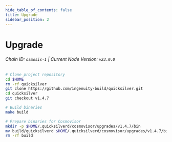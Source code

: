 ```yaml
---
hide_table_of_contents: false
title: Upgrade
sidebar_position: 2
---
```


# Upgrade
###### Chain ID: `osmosis-1` | Current Node Version: `v23.0.0`

```bash
# Clone project repository
cd $HOME
rm -rf quicksilver
git clone https://github.com/ingenuity-build/quicksilver.git
cd quicksilver
git checkout v1.4.7

# Build binaries
make build

# Prepare binaries for Cosmovisor
mkdir -p $HOME/.quicksilverd/cosmovisor/upgrades/v1.4.7/bin
mv build/quicksilverd $HOME/.quicksilverd/cosmovisor/upgrades/v1.4.7/bin/
rm -rf build
```